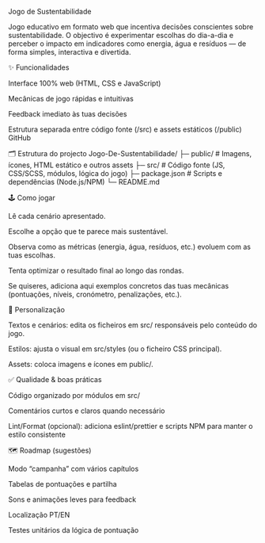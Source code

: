 Jogo de Sustentabilidade

Jogo educativo em formato web que incentiva decisões conscientes sobre sustentabilidade.
O objectivo é experimentar escolhas do dia-a-dia e perceber o impacto em indicadores como energia, água e resíduos — de forma simples, interactiva e divertida.

✨ Funcionalidades

Interface 100% web (HTML, CSS e JavaScript)

Mecânicas de jogo rápidas e intuitivas

Feedback imediato às tuas decisões

Estrutura separada entre código fonte (/src) e assets estáticos (/public) 
GitHub

🗂 Estrutura do projecto
Jogo-De-Sustentabilidade/
├─ public/        # Imagens, ícones, HTML estático e outros assets
├─ src/           # Código fonte (JS, CSS/SCSS, módulos, lógica do jogo)
├─ package.json   # Scripts e dependências (Node.js/NPM)
└─ README.md

🕹 Como jogar

Lê cada cenário apresentado.

Escolhe a opção que te parece mais sustentável.

Observa como as métricas (energia, água, resíduos, etc.) evoluem com as tuas escolhas.

Tenta optimizar o resultado final ao longo das rondas.

Se quiseres, adiciona aqui exemplos concretos das tuas mecânicas (pontuações, níveis, cronómetro, penalizações, etc.).

🔧 Personalização

Textos e cenários: edita os ficheiros em src/ responsáveis pelo conteúdo do jogo.

Estilos: ajusta o visual em src/styles (ou o ficheiro CSS principal).

Assets: coloca imagens e ícones em public/.

✅ Qualidade & boas práticas

Código organizado por módulos em src/

Comentários curtos e claros quando necessário

Lint/Format (opcional): adiciona eslint/prettier e scripts NPM para manter o estilo consistente

🗺 Roadmap (sugestões)

Modo “campanha” com vários capítulos

Tabelas de pontuações e partilha

Sons e animações leves para feedback

Localização PT/EN

Testes unitários da lógica de pontuação
